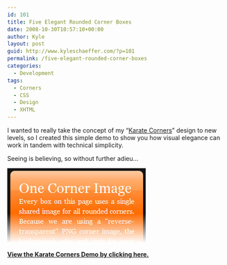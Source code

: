 ```yaml
---
id: 101
title: Five Elegant Rounded Corner Boxes
date: 2008-10-30T10:57:10+00:00
author: Kyle
layout: post
guid: http://www.kyleschaeffer.com/?p=101
permalink: /five-elegant-rounded-corner-boxes
categories:
  - Development
tags:
  - Corners
  - CSS
  - Design
  - XHTML
---
```

I wanted to really take the concept of my “[Karate Corners](/karate-corners-easy-rounded-corners-xhtml-no-script)” design to new levels, so I created this simple demo to show you how visual elegance can work in tandem with technical simplicity.

Seeing is believing, so without further adieu&hellip;

[![Karate Corners](/assets/img/karate-demo.jpg)](/karatecorners/)

**[View the Karate Corners Demo by clicking here.](/karatecorners/)**
